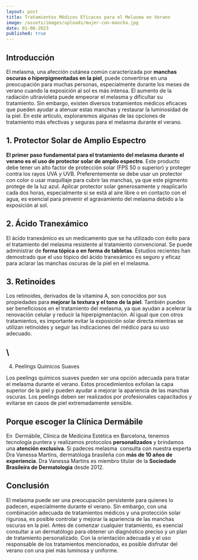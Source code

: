 ```yaml
---
layout: post
title: Tratamientos Médicos Eficaces para el Melasma en Verano
image: /assets/images/uploads/mujer-con-mancha.jpg
date: 01-08-2023
published: true
---
```

## Introducción

El melasma, una afección cutánea común caracterizada por **manchas oscuras o hiperpigmentadas en la piel**, puede convertirse en una preocupación para muchas personas, especialmente durante los meses de verano cuando la exposición al sol es más intensa. El aumento de la radiación ultravioleta puede empeorar el melasma y dificultar su tratamiento. Sin embargo, existen diversos tratamientos médicos eficaces que pueden ayudar a atenuar estas manchas y restaurar la luminosidad de la piel. En este artículo, exploraremos algunas de las opciones de tratamiento más efectivas y seguras para el melasma durante el verano.



## 1. Protector Solar de Amplio Espectro

**El primer paso fundamental para el tratamiento del melasma durante el verano es el uso de protector solar de amplio espectro**. Este producto debe tener un alto factor de protección solar (FPS 50 o superior) y proteger contra los rayos UVA y UVB. Preferentemente se debe usar un protector con color o usar maquillaje para cubrir las manchas, ya que este pigmento protege de la luz azul. Aplicar protector solar generosamente y reaplicarlo cada dos horas, especialmente si se está al aire libre o en contacto con el agua, es esencial para prevenir el agravamiento del melasma debido a la exposición al sol.

## 2. Ácido Tranexámico

El ácido tranexámico es un medicamento que se ha utilizado con éxito para el tratamiento del melasma resistente al tratamiento convencional. Se puede administrar de **forma tópica o en forma de tabletas**. Estudios recientes han demostrado que el uso tópico del ácido tranexámico es seguro y eficaz para aclarar las manchas oscuras de la piel en el melasma. 

## 3. Retinoides

Los retinoides, derivados de la vitamina A, son conocidos por sus propiedades para **mejorar la textura y el tono de la piel**. También pueden ser beneficiosos en el tratamiento del melasma, ya que ayudan a acelerar la renovación celular y reducir la hiperpigmentación. Al igual que con otros tratamientos, es importante evitar la exposición solar directa mientras se utilizan retinoides y seguir las indicaciones del médico para su uso adecuado.

## \
4. Peelings Químicos Suaves

Los peelings químicos suaves pueden ser una opción adecuada para tratar el melasma durante el verano. Estos procedimientos exfolian la capa superior de la piel y pueden ayudar a mejorar la apariencia de las manchas oscuras. Los peelings deben ser realizados por profesionales capacitados y evitarse en casos de piel extremadamente sensible.

## Porque escoger la Clínica Dermábile

En  Dermábile, Clínica de Medicina Estética en Barcelona, tenemos tecnología puntera y realizamos protocolos **personalizados**  y brindamos una **atención exclusiva**. Si padeces melasma  consulta con nuestra experta Dra Vanessa Martins, dermatóloga brasileña con **más de 10 años de experiencia**. Dra Vanessa Martins es miembro titular de la **Sociedade Brasileira de Dermatologia** desde 2012. 

## Conclusión

El melasma puede ser una preocupación persistente para quienes lo padecen, especialmente durante el verano. Sin embargo, con una combinación adecuada de tratamientos médicos y una protección solar rigurosa, es posible controlar y mejorar la apariencia de las manchas oscuras en la piel. Antes de comenzar cualquier tratamiento, es esencial consultar a un dermatólogo para obtener un diagnóstico preciso y un plan de tratamiento personalizado. Con la orientación adecuada y el uso responsable de los tratamientos mencionados, es posible disfrutar del verano con una piel más luminosa y uniforme.